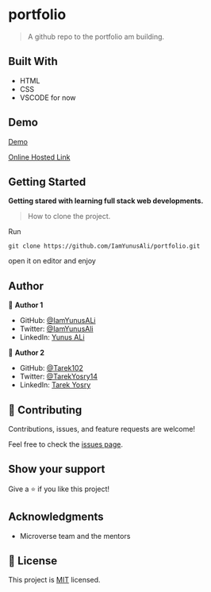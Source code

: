 # portfolio

> A github repo to the portfolio am building.

## Built With

- HTML
- CSS
- VSCODE for now

## Demo

[Demo](https://github.com/IamYunusAli/portfolio/blob/desktop-version/assets/demo.mp4)

[Online Hosted Link](https://iamyunusali.github.io/portfolio/)

## Getting Started

**Getting stared with learning full stack web developments.**

> How to clone the project.

Run

```
git clone https://github.com/IamYunusAli/portfolio.git
```

open it on editor and enjoy

## Author

👤 **Author 1**

- GitHub: [@IamYunusALi](https://github.com/iamyunusali)
- Twitter: [@IamYunusAli](https://twitter.com/iamyunusali)
- LinkedIn: [Yunus ALi](https://linkedin.com/in/iamyunusali)

👤 **Author 2**

- GitHub: [@Tarek102](https://github.com/tarek102)
- Twitter: [@TarekYosry14](https://twitter.com/TarekYosry14)
- LinkedIn: [Tarek Yosry](https://www.linkedin.com/in/tarek-yosry-14866321a/)

## 🤝 Contributing

Contributions, issues, and feature requests are welcome!

Feel free to check the [issues page](../../issues/).

## Show your support

Give a ⭐️ if you like this project!

## Acknowledgments

- Microverse team and the mentors

## 📝 License

This project is [MIT](./MIT.md) licensed.
